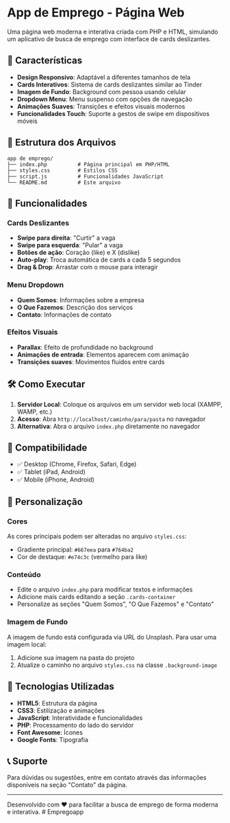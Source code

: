 # App de Emprego - Página Web

Uma página web moderna e interativa criada com PHP e HTML, simulando um aplicativo de busca de emprego com interface de cards deslizantes.

## 🚀 Características

- **Design Responsivo**: Adaptável a diferentes tamanhos de tela
- **Cards Interativos**: Sistema de cards deslizantes similar ao Tinder
- **Imagem de Fundo**: Background com pessoa usando celular
- **Dropdown Menu**: Menu suspenso com opções de navegação
- **Animações Suaves**: Transições e efeitos visuais modernos
- **Funcionalidades Touch**: Suporte a gestos de swipe em dispositivos móveis

## 📁 Estrutura dos Arquivos

```
app de emprego/
├── index.php          # Página principal em PHP/HTML
├── styles.css         # Estilos CSS
├── script.js          # Funcionalidades JavaScript
└── README.md          # Este arquivo
```

## 🎯 Funcionalidades

### Cards Deslizantes
- **Swipe para direita**: "Curtir" a vaga
- **Swipe para esquerda**: "Pular" a vaga
- **Botões de ação**: Coração (like) e X (dislike)
- **Auto-play**: Troca automática de cards a cada 5 segundos
- **Drag & Drop**: Arrastar com o mouse para interagir

### Menu Dropdown
- **Quem Somos**: Informações sobre a empresa
- **O Que Fazemos**: Descrição dos serviços
- **Contato**: Informações de contato

### Efeitos Visuais
- **Parallax**: Efeito de profundidade no background
- **Animações de entrada**: Elementos aparecem com animação
- **Transições suaves**: Movimentos fluidos entre cards

## 🛠️ Como Executar

1. **Servidor Local**: Coloque os arquivos em um servidor web local (XAMPP, WAMP, etc.)
2. **Acesso**: Abra `http://localhost/caminho/para/pasta` no navegador
3. **Alternativa**: Abra o arquivo `index.php` diretamente no navegador

## 📱 Compatibilidade

- ✅ Desktop (Chrome, Firefox, Safari, Edge)
- ✅ Tablet (iPad, Android)
- ✅ Mobile (iPhone, Android)

## 🎨 Personalização

### Cores
As cores principais podem ser alteradas no arquivo `styles.css`:
- Gradiente principal: `#667eea` para `#764ba2`
- Cor de destaque: `#e74c3c` (vermelho para like)

### Conteúdo
- Edite o arquivo `index.php` para modificar textos e informações
- Adicione mais cards editando a seção `.cards-container`
- Personalize as seções "Quem Somos", "O Que Fazemos" e "Contato"

### Imagem de Fundo
A imagem de fundo está configurada via URL do Unsplash. Para usar uma imagem local:
1. Adicione sua imagem na pasta do projeto
2. Atualize o caminho no arquivo `styles.css` na classe `.background-image`

## 🔧 Tecnologias Utilizadas

- **HTML5**: Estrutura da página
- **CSS3**: Estilização e animações
- **JavaScript**: Interatividade e funcionalidades
- **PHP**: Processamento do lado do servidor
- **Font Awesome**: Ícones
- **Google Fonts**: Tipografia

## 📞 Suporte

Para dúvidas ou sugestões, entre em contato através das informações disponíveis na seção "Contato" da página.

---

Desenvolvido com ❤️ para facilitar a busca de emprego de forma moderna e interativa. #   E m p r e g o a p p  
 